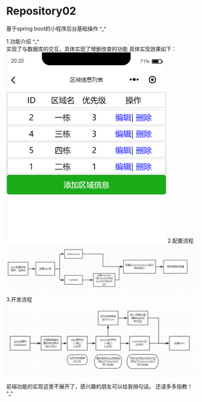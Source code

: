 # Repository02
基于spring boot的小程序后台基础操作  ^_^

1.功能介绍  ^_^</br>
实现了与数据库的交互，具体实现了增删改查的功能
具体实现效果如下：
![image](https://github.com/ShimmerPig/Repository02/blob/master/img1.png)
2.配置流程
![image](https://github.com/ShimmerPig/Repository02/blob/master/img3.jpg)
3.开发流程
![image](https://github.com/ShimmerPig/Repository02/blob/master/img2.jpg)


前端功能的实现这里不展开了，感兴趣的朋友可以给我捎句话。
还请多多指教！ ^_^
